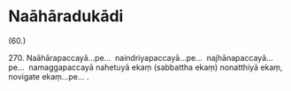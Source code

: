 

# Naāhāradukādi






(60.)

270\. Naāhārapaccayā…pe…  naindriyapaccayā…pe…  najhānapaccayā…pe…  namaggapaccayā nahetuyā ekaṃ (sabbattha ekaṃ) nonatthiyā ekaṃ, novigate ekaṃ…pe… .



